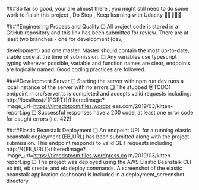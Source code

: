 ###So far so good, your are almost there , you might still need to do some work to finish this project , Do Stop , Keep learning with Udacity 💪💪💪💪💪


####Engineering Process and Quality
❏ All project code is stored in a GitHub repository and this link has been submitted
for review. There are at least two branches - one for development (dev,

development) and one master. Master should contain the most up-to-date, stable
code at the time of submission.
❏ Any variables use typescript typing wherever possible, variable and function
names are clear, endpoints are logically named. Good coding practices are
followed.

####Development Server
❏ Starting the server with npm run dev runs a local instance of the server with no
errors
❏ The stubbed @TODO1 endpoint in src/server.ts is completed and accepts
valid requests including:
http://localhost:{{PORT}}/filteredimage?image_url=https://timedotcom.files.wordpr
ess.com/2019/03/kitten-report.jpg
❏ Successful responses have a 200 code, at least one error code for caught errors
(i.e. 422)

####Elastic Beanstalk Deployment
❏ An endpoint URL for a running elastic beanstalk deployment (EB_URL) has been
submitted along with the project submission. This endpoint responds to valid
GET requests including:
http://{{EB_URL}}/filteredimage?image_url=https://timedotcom.files.wordpress.co
m/2019/03/kitten-report.jpg
❏ The project was deployed using the AWS Elastic Beanstalk CLI eb init, eb
create, and eb deploy commands.
A screenshot of the elastic beanstalk application dashboard is included in a
deployment_screenshot directory.

